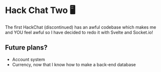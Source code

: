 # Hack Chat Two 🖥️
The first HackChat (discontinued) has an awful codebase which makes me and YOU feel awful so I have decided to redo it with Svelte and Socket.io!

## Future plans?
- Account system
- Currency, now that I know how to make a back-end database
